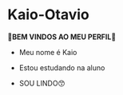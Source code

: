# Kaio-Otavio
**🌿BEM VINDOS AO MEU PERFIL🌿**

- Meu nome é Kaio

- Estou estudando na aluno

- SOU LINDO😙
